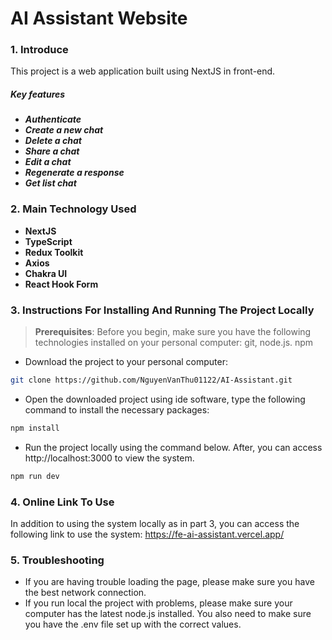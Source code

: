 # **AI Assistant Website**
### **1. Introduce**
This project is a web application built using NextJS in front-end.
##### Key features
- ***Authenticate***
- ***Create a new chat***
- ***Delete a chat***
- ***Share a chat***
- ***Edit a chat***
- ***Regenerate a response***
- ***Get list chat***

### **2. Main Technology Used**
+ **NextJS**
+ **TypeScript**
+ **Redux Toolkit**
+ **Axios**
+ **Chakra UI**
+ **React Hook Form**

### **3. Instructions For Installing And Running The Project Locally**
> **Prerequisites**: Before you begin, make sure you have the following technologies installed on your personal computer: git, node.js. npm
-  Download the project to your personal computer:
```bash
git clone https://github.com/NguyenVanThu01122/AI-Assistant.git
```
- Open the downloaded project using ide software, type the following command to install the necessary packages:
```bash
npm install
```
- Run the project locally using the command below. After, you can access http://localhost:3000 to view the system.
```bash
npm run dev
```
### **4. Online Link To Use**
In addition to using the system locally as in part 3, you can access the following link to use the system: 
https://fe-ai-assistant.vercel.app/

### **5. Troubleshooting**
- If you are having trouble loading the page, please make sure you have the best network connection.
- If you run local the project with problems, please make sure your computer has the latest node.js installed. You also need to make sure you have the .env file set up with the correct values.
